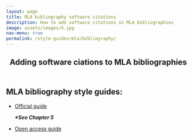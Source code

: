 ```yaml
---
layout: page
title: MLA bibliography software citations
description: How to add software citations in MLA bibliographies
image: assets/images/X.jpg
nav-menu: true
permalink: /style-guides/mla/bibliography/
---
```

<!-- Main -->
<div id="main" class="alt">

<!-- One -->
<section id="one">
	<div class="inner">
		<header class="major">
			<h1>Adding software ciations to MLA bibliographies</h1>
		</header>

<!-- Content -->
<h2 id="content">MLA bibliography style guides:</h2>
<div class="row">
	<div class="6u 12u$(small)">
		<ul class="actions">
			<li><a href="https://doi.org/10.1632/OAPM6786" class="button big">Official guide</a></li>
			<p><strong><i>*See Chapter 5</i></strong></p>
		</ul>
	</div>
	<div class="6u$ 12u$(small)">
		<ul class="actions">
			<li><a href="https://style.mla.org/citing-source-code/" class="button big">Open access guide</a></li>
		</ul>
	</div>

</div>

</div>
